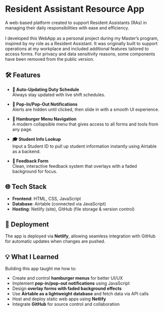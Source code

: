 # Resident Assistant Resource App

A web-based platform created to support Resident Assistants (RAs) in managing their daily responsibilities with ease and efficiency.\
\
I developed this WebApp as a personal project during my Master’s program, inspired by my role as a Resident Assistant. It was originally built to support operations at my workplace and included additional features tailored to access forms. For privacy and data sensitivity reasons, some components have been removed from the public version.

## 🛠 Features

- **📅 Auto-Updating Duty Schedule**  
  Always stay updated with live shift schedules.

- **🔔 Pop-In/Pop-Out Notifications**  
  Alerts are hidden until clicked, then slide in with a smooth UI experience.

- **📂 Hamburger Menu Navigation**  
  A modern collapsible menu that gives access to all forms and tools from any page.

- **🎓 Student Info Lookup**  
  Input a Student ID to pull up student information instantly using Airtable as a backend.

- **📝 Feedback Form**  
  Clean, interactive feedback system that overlays with a faded background for focus.

## 🌐 Tech Stack

- **Frontend**: HTML, CSS, JavaScript
- **Database**: Airtable (connected via JavaScript)
- **Hosting**: Netlify (site), GitHub (file storage & version control)

## 🚀 Deployment

The app is deployed via **Netlify**, allowing seamless integration with GitHub for automatic updates when changes are pushed.

## 💡 What I Learned

Building this app taught me how to:
- Create and control **hamburger menus** for better UI/UX
- Implement **pop-in/pop-out notifications** using JavaScript
- Design **overlay forms with faded background effects**
- Use **Airtable as a lightweight database** and fetch data via API calls
- Host and deploy static web apps using **Netlify**
- Integrate **GitHub** for source control and collaboration

